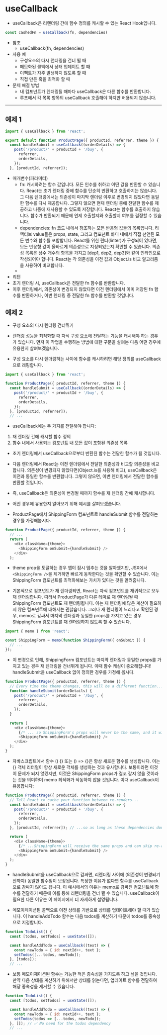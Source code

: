 # useCallback

- useCallback은 리렌더링 간에 함수 정의를 캐시할 수 있는 React Hook입니다.
```js
const cashedFn = useCallback(fn, dependencies)
``` 
- 참조 
  - useCallback(fn, dependencies)
- 사용 예
  - 구성요소의 다시 랜더링을 건너 뛸 때
  - 메모화된 콜백에서 상태 업데이트 할 때
  - 이펙트가 자주 발생하지 않도록 할 때
  - 직접 만든 훅을 최적화 할 때
- 문제 해결 방법
  - 내 컴포넌트가 렌더링될 때마다 useCallback은 다른 함수를 반환합니다.
  - 루프에서 각 목록 항목의 useCallback 호출해야 하지만 허용되지 않습니다.
---
## 예제 1
```js
import { useCallback } from 'react';

export default function ProductPage({ productId, referrer, theme }) {
  const handleSubmit = useCallback((orderDetails) => {
    post('/product/' + productId + '/buy', {
      referrer,
      orderDetails,
    });
  }, [productId, referrer]);
```
- 매개변수(파라미터)
  - fn: 캐시하려는 함수 값입니다. 모든 인수를 취하고 어떤 값을 반환할 수 있습니다. React는 초기 렌더링 중에 함수를 단순히 반환하고 호출하지는 않습니다. 그 다음 렌더링에서는 의존성이 마지막 렌더링 이후로 변경되지 않았다면 동일한 함수를 다시 제공합니다. 그렇지 않으면 현재 렌더링 중에 전달한 함수를 제공하고 나중에 재사용할 수 있도록 저장합니다. React는 함수를 호출하지 않습니다. 함수가 반환되기 때문에 언제 호출할지와 호출할지 여부를 결정할 수 있습니다.  
  - dependencies: fn 코드 내에서 참조하는 모든 반응형 값들의 목록입니다. 리액티브 value들은 props, state, 그리고 컴포넌트 바디 내에서 직접 선언된 모든 변수와 함수를 포함합니다. React를 위한 린터(linter)가 구성되어 있다면, 모든 반응형 값이 올바르게 의존성으로 지정되었는지 확인할 수 있습니다. 의존성 목록은 상수 개수의 항목을 가지고 [dep1, dep2, dep3]와 같이 인라인으로 작성되어야 합니다. React는 각 의존성을 이전 값과 Object.is 비교 알고리즘을 사용하여 비교합니다.  
  - 
- 리턴
- 초기 렌더링 시, useCallback은 전달한 fn 함수를 반환합니다.
- 이후 렌더링에서, 의존성이 변경되지 않았다면 이전 렌더링에서 이미 저장된 fn 함수를 반환하거나, 이번 렌더링 중 전달한 fn 함수를 반환할 것입니다.  

## 예제 2
- 구성 요소의 다시 렌더링 건너뛰기
- 렌더링 성능을 최적화할 때 자식 구성 요소에 전달하는 기능을 캐시해야 하는 경우가 있습니다. 먼저 이 작업을 수행하는 방법에 대한 구문을 살펴본 다음 어떤 경우에 유용한지 살펴보겠습니다.

- 구성 요소를 다시 렌더링하는 사이에 함수를 캐시하려면 해당 정의를 useCallback으로 래핑합니다.
```js
import { useCallback } from 'react';

function ProductPage({ productId, referrer, theme }) {
  const handleSubmit = useCallback((orderDetails) => {
    post('/product/' + productId + '/buy', {
      referrer,
      orderDetails,
    });
  }, [productId, referrer]);
  // ...
```
- useCallback에는 두 가지를 전달해야 합니다:

1. 재 렌더링 간에 캐시할 함수 정의
2. 함수 내에서 사용되는 컴포넌트 내 모든 값이 포함된 의존성 목록

- 초기 렌더링에서 useCallback으로부터 반환된 함수는 전달한 함수가 될 것입니다.

- 다음 렌더링에서 React는 이전 렌더링에서 전달한 의존성과 비교할 의존성을 비교합니다. 의존성이 변경되지 않았다면(Object.is를 사용해 비교), useCallback은 이전과 동일한 함수를 반환합니다. 그렇지 않으면, 이번 렌더링에서 전달한 함수를 반환할 것입니다.

- 즉, useCallback은 의존성이 변경될 때까지 함수를 재 렌더링 간에 캐시합니다.
- 어떤 경우에 유용한지 알아보기 위해 예시를 살펴보겠습니다.
- ProductPage에서 ShippingForm 컴포넌트로 handleSubmit 함수를 전달하는 경우를 가정해봅시다.
```js
function ProductPage({ productId, referrer, theme }) {
  // ...
  return (
    <div className={theme}>
      <ShippingForm onSubmit={handleSubmit} />
    </div>
  );
```
- theme prop을 토글하는 경우 앱이 잠시 멈추는 것을 알아챘지만, JSX에서 `<ShippingForm />`을 제거하면 빠르게 동작한다는 것을 확인할 수 있습니다. 이는 ShippingForm 컴포넌트를 최적화해보는 가치가 있다는 것을 알려줍니다.

- 기본적으로 컴포넌트가 재 렌더링되면, React는 자식 컴포넌트를 재귀적으로 모두 재 렌더링합니다. 따라서 ProductPage가 다른 테마로 재 렌더링될 때 ShippingForm 컴포넌트도 재 렌더링됩니다. 이는 재 렌더링에 많은 계산이 필요하지 않은 컴포넌트에 대해서는 괜찮습니다. 그러나 재 렌더링이 느리다고 확인된 경우, memo로 감싸서 마지막 렌더링과 동일한 props를 가지고 있는 경우 ShippingForm 컴포넌트를 재 렌더링하지 않도록 할 수 있습니다.

```js
import { memo } from 'react';

const ShippingForm = memo(function ShippingForm({ onSubmit }) {
  // ...
});
```
- 이 변경으로 인해, ShippingForm 컴포넌트는 마지막 렌더링과 동일한 props를 가지고 있는 경우 재 렌더링을 건너뛰게 됩니다. 이때 함수 캐싱이 중요해집니다! handleSubmit을 useCallback 없이 정의한 경우를 가정해 봅시다.
  
```js
function ProductPage({ productId, referrer, theme }) {
  // Every time the theme changes, this will be a different function...
  function handleSubmit(orderDetails) {
    post('/product/' + productId + '/buy', {
      referrer,
      orderDetails,
    });
  }
  
  return (
    <div className={theme}>
      {/* ... so ShippingForm's props will never be the same, and it will re-render every time */}
      <ShippingForm onSubmit={handleSubmit} />
    </div>
  );
}
```
- 자바스크립트에서 함수 () {} 또는 () => {}은 항상 새로운 함수를 생성합니다. 이는 {} 객체 리터럴이 항상 새로운 객체를 생성하는 것과 유사합니다. 보통이라면 이것이 문제가 되지 않겠지만, 이것은 ShippingForm props가 결코 같지 않을 것이라는 것을 의미하며 memo 최적화가 작동하지 않을 것입니다. 이때 useCallback이 유용합니다:
  
```js
function ProductPage({ productId, referrer, theme }) {
  // Tell React to cache your function between re-renders...
  const handleSubmit = useCallback((orderDetails) => {
    post('/product/' + productId + '/buy', {
      referrer,
      orderDetails,
    });
  }, [productId, referrer]); // ...so as long as these dependencies don't change...

  return (
    <div className={theme}>
      {/* ...ShippingForm will receive the same props and can skip re-rendering */}
      <ShippingForm onSubmit={handleSubmit} />
    </div>
  );
}
```
- handleSubmit을 useCallback으로 감싸면, 리렌더링 사이에 (의존성이 변경되기 전까지) 동일한 함수임이 보장됩니다. 특정한 이유가 없다면 함수를 useCallback으로 감싸지 않아도 됩니다. 이 예시에서의 이유는 memo로 감싸진 컴포넌트에 함수를 전달하기 때문에 이를 통해 리렌더링을 건너 뛸 수 있습니다. useCallback이 필요한 다른 이유는 이 페이지에서 더 자세하게 설명됩니다.

- 메모이제이션된 콜백으로 이전 상태를 기반으로 상태를 업데이트해야 할 때가 있습니다. 이 handleAddTodo 함수는 다음 todos를 계산하기 때문에 todos를 종속성으로 지정합니다.

```js
function TodoList() {
  const [todos, setTodos] = useState([]);

  const handleAddTodo = useCallback((text) => {
    const newTodo = { id: nextId++, text };
    setTodos([...todos, newTodo]);
  }, [todos]);
  // ...
```
- 보통 메모이제이션된 함수는 가능한 적은 종속성을 가지도록 하고 싶을 것입니다. 만약 다음 상태를 계산하기 위해서만 상태를 읽는다면, 업데이트 함수를 전달하여 해당 종속성을 제거할 수 있습니다.

```js
function TodoList() {
  const [todos, setTodos] = useState([]);

  const handleAddTodo = useCallback((text) => {
    const newTodo = { id: nextId++, text };
    setTodos(todos => [...todos, newTodo]);
  }, []); // ✅ No need for the todos dependency
  // ...
```
